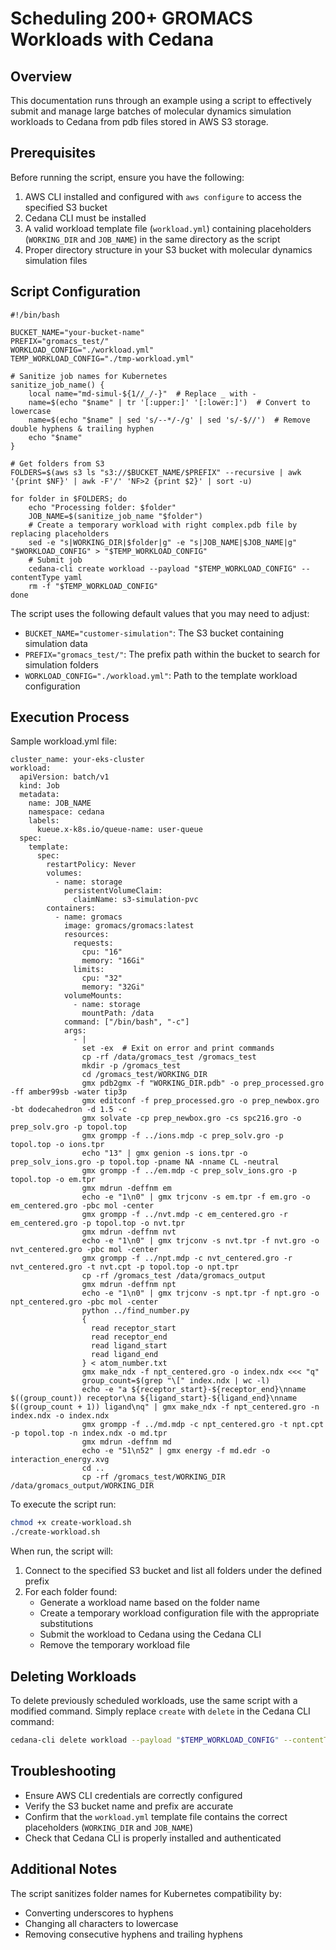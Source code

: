 # Scheduling 200+ GROMACS Workloads with Cedana 

## Overview

This documentation runs through an example using a script to effectively submit and manage large batches of molecular dynamics simulation workloads to Cedana from pdb files stored in AWS S3 storage.

## Prerequisites

Before running the script, ensure you have the following:

1. AWS CLI installed and configured with `aws configure` to access the specified S3 bucket
2. Cedana CLI must be installed 
3. A valid workload template file (`workload.yml`) containing placeholders (`WORKING_DIR` and `JOB_NAME`) in the same directory as the script
4. Proper directory structure in your S3 bucket with molecular dynamics simulation files

## Script Configuration

```
#!/bin/bash

BUCKET_NAME="your-bucket-name"
PREFIX="gromacs_test/"
WORKLOAD_CONFIG="./workload.yml"
TEMP_WORKLOAD_CONFIG="./tmp-workload.yml"

# Sanitize job names for Kubernetes
sanitize_job_name() {
    local name="md-simul-${1//_/-}"  # Replace _ with -
    name=$(echo "$name" | tr '[:upper:]' '[:lower:]')  # Convert to lowercase
    name=$(echo "$name" | sed 's/--*/-/g' | sed 's/-$//')  # Remove double hyphens & trailing hyphen
    echo "$name"
}

# Get folders from S3
FOLDERS=$(aws s3 ls "s3://$BUCKET_NAME/$PREFIX" --recursive | awk '{print $NF}' | awk -F'/' 'NF>2 {print $2}' | sort -u)

for folder in $FOLDERS; do
    echo "Processing folder: $folder"
    JOB_NAME=$(sanitize_job_name "$folder")
    # Create a temporary workload with right complex.pdb file by replacing placeholders
    sed -e "s|WORKING_DIR|$folder|g" -e "s|JOB_NAME|$JOB_NAME|g" "$WORKLOAD_CONFIG" > "$TEMP_WORKLOAD_CONFIG"
    # Submit job
    cedana-cli create workload --payload "$TEMP_WORKLOAD_CONFIG" --contentType yaml
    rm -f "$TEMP_WORKLOAD_CONFIG"
done
```

The script uses the following default values that you may need to adjust:

- `BUCKET_NAME="customer-simulation"`: The S3 bucket containing simulation data
- `PREFIX="gromacs_test/"`: The prefix path within the bucket to search for simulation folders
- `WORKLOAD_CONFIG="./workload.yml"`: Path to the template workload configuration

## Execution Process

Sample workload.yml file:

```
cluster_name: your-eks-cluster
workload:
  apiVersion: batch/v1
  kind: Job
  metadata:
    name: JOB_NAME
    namespace: cedana
    labels:
      kueue.x-k8s.io/queue-name: user-queue
  spec:
    template:
      spec:
        restartPolicy: Never
        volumes:
          - name: storage
            persistentVolumeClaim:
              claimName: s3-simulation-pvc
        containers:
          - name: gromacs
            image: gromacs/gromacs:latest
            resources:
              requests:
                cpu: "16"
                memory: "16Gi"
              limits:
                cpu: "32"
                memory: "32Gi"
            volumeMounts:
              - name: storage
                mountPath: /data
            command: ["/bin/bash", "-c"]
            args:
              - |
                set -ex  # Exit on error and print commands
                cp -rf /data/gromacs_test /gromacs_test
                mkdir -p /gromacs_test
                cd /gromacs_test/WORKING_DIR
                gmx pdb2gmx -f "WORKING_DIR.pdb" -o prep_processed.gro -ff amber99sb -water tip3p
                gmx editconf -f prep_processed.gro -o prep_newbox.gro -bt dodecahedron -d 1.5 -c
                gmx solvate -cp prep_newbox.gro -cs spc216.gro -o prep_solv.gro -p topol.top
                gmx grompp -f ../ions.mdp -c prep_solv.gro -p topol.top -o ions.tpr
                echo "13" | gmx genion -s ions.tpr -o prep_solv_ions.gro -p topol.top -pname NA -nname CL -neutral
                gmx grompp -f ../em.mdp -c prep_solv_ions.gro -p topol.top -o em.tpr
                gmx mdrun -deffnm em
                echo -e "1\n0" | gmx trjconv -s em.tpr -f em.gro -o em_centered.gro -pbc mol -center
                gmx grompp -f ../nvt.mdp -c em_centered.gro -r em_centered.gro -p topol.top -o nvt.tpr
                gmx mdrun -deffnm nvt
                echo -e "1\n0" | gmx trjconv -s nvt.tpr -f nvt.gro -o nvt_centered.gro -pbc mol -center
                gmx grompp -f ../npt.mdp -c nvt_centered.gro -r nvt_centered.gro -t nvt.cpt -p topol.top -o npt.tpr
                cp -rf /gromacs_test /data/gromacs_output
                gmx mdrun -deffnm npt
                echo -e "1\n0" | gmx trjconv -s npt.tpr -f npt.gro -o npt_centered.gro -pbc mol -center
                python ../find_number.py
                {
                  read receptor_start
                  read receptor_end
                  read ligand_start
                  read ligand_end
                } < atom_number.txt
                gmx make_ndx -f npt_centered.gro -o index.ndx <<< "q"
                group_count=$(grep "\[" index.ndx | wc -l)
                echo -e "a ${receptor_start}-${receptor_end}\nname $((group_count)) receptor\na ${ligand_start}-${ligand_end}\nname $((group_count + 1)) ligand\nq" | gmx make_ndx -f npt_centered.gro -n index.ndx -o index.ndx
                gmx grompp -f ../md.mdp -c npt_centered.gro -t npt.cpt -p topol.top -n index.ndx -o md.tpr
                gmx mdrun -deffnm md
                echo -e "51\n52" | gmx energy -f md.edr -o interaction_energy.xvg
                cd ..
                cp -rf /gromacs_test/WORKING_DIR /data/gromacs_output/WORKING_DIR
```

To execute the script run:
   ```bash
   chmod +x create-workload.sh
   ./create-workload.sh
   ```
When run, the script will:

1. Connect to the specified S3 bucket and list all folders under the defined prefix
2. For each folder found:
   - Generate a workload name based on the folder name
   - Create a temporary workload configuration file with the appropriate substitutions
   - Submit the workload to Cedana using the Cedana CLI
   - Remove the temporary workload file

## Deleting Workloads

To delete previously scheduled workloads, use the same script with a modified command. Simply replace `create` with `delete` in the Cedana CLI command:

```bash
cedana-cli delete workload --payload "$TEMP_WORKLOAD_CONFIG" --contentType yaml
```

## Troubleshooting

- Ensure AWS CLI credentials are correctly configured
- Verify the S3 bucket name and prefix are accurate
- Confirm that the `workload.yml` template file contains the correct placeholders (`WORKING_DIR` and `JOB_NAME`)
- Check that Cedana CLI is properly installed and authenticated

## Additional Notes

The script sanitizes folder names for Kubernetes compatibility by:
- Converting underscores to hyphens
- Changing all characters to lowercase
- Removing consecutive hyphens and trailing hyphens
